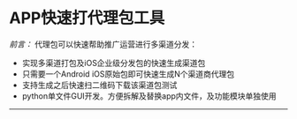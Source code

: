 # APP快速打代理包工具


*前言：*
代理包可以快速帮助推广运营进行多渠道分发：  

 - 实现多渠道打包及iOS企业级分发包的快速生成渠道包
 - 只需要一个Android iOS原始包即可快速生成N个渠道商代理包
 - 支持生成之后快速扫二维码下载该渠道包测试
 - python单文件GUI开发。方便拆解及替换app内文件，及功能模块单独使用


-------------------

